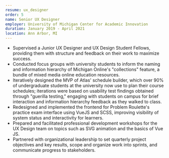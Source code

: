 ```yaml
---
resume: ux_designer
order: 5
name: Senior UX Designer
employer: University of Michigan Center for Academic Innovation
duration: January 2019 - April 2021
location: Ann Arbor, MI
---
```


- Supervised a Junior UX Designer and UX Design Student Fellows, providing them with structure and feedback on their work to maximize success.
- Conducted focus groups with university students to inform the naming and information hierarchy of Michigan Online's "collections" feature, a bundle of mixed media online education resources.
- Iteratively designed the MVP of Atlas' schedule builder, which over 90% of undergraduate students at the university now use to plan their course schedules; iterations were based on usability test findings obtained through "guerilla testing," engaging with students on campus for brief interaction and information hierarchy feedback as they walked to class.
- Redesigned and implemented the frontend for Problem Roulette's practice exam interface using VueJS and SCSS, improving visibility of system status and interactivity for learners.
- Prepared and facilitated professional development workshops for the UX Design team on topics such as SVG animation and the basics of Vue JS.
- Partnered with organizational leadership to set quarterly project objectives and key results, scope and organize work into sprints, and communicate progress to stakeholders.



